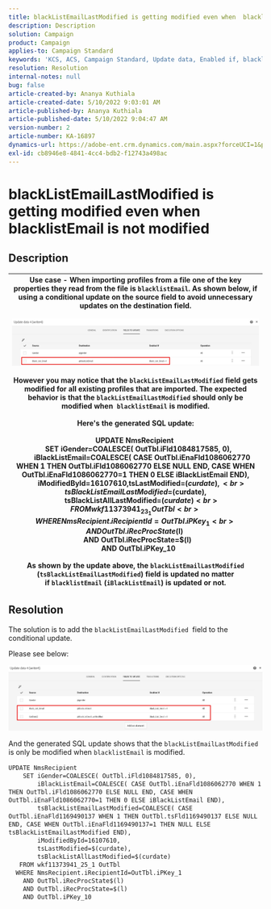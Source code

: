 ```yaml
---
title: blackListEmailLastModified is getting modified even when  blacklistEmail is not modified
description: Description
solution: Campaign
product: Campaign
applies-to: Campaign Standard
keywords: 'KCS, ACS, Campaign Standard, Update data, Enabled if, blacklistEmail, blackListEmailLastModified '
resolution: Resolution
internal-notes: null
bug: false
article-created-by: Ananya Kuthiala
article-created-date: 5/10/2022 9:03:01 AM
article-published-by: Ananya Kuthiala
article-published-date: 5/10/2022 9:04:47 AM
version-number: 2
article-number: KA-16897
dynamics-url: https://adobe-ent.crm.dynamics.com/main.aspx?forceUCI=1&pagetype=entityrecord&etn=knowledgearticle&id=ca339ff7-3fd0-ec11-a7b5-0022480a8e40
exl-id: cb8946e8-4841-4cc4-bdb2-f12743a498ac
---
```

# blackListEmailLastModified is getting modified even when  blacklistEmail is not modified

## Description



| Use case - When importing profiles from a file one of the key properties they read from the file is `blacklistEmail`. As shown below, if using a conditional update on the source field to avoid unnecessary updates on the destination field.<br><br>![](assets/___cb339ff7-3fd0-ec11-a7b5-0022480a8e40___.jpeg)<br><br>However you may notice that the `blackListEmailLastModified` field gets modified for all existing profiles that are imported. The expected behavior is that the `blackListEmailLastModified` should only be modified when  `blacklistEmail` is modified.<br><br>Here's the generated SQL update:<br><br>UPDATE NmsRecipient <br>     SET iGender=COALESCE( OutTbl.iFld1084817585, 0),<br>         iBlackListEmail=COALESCE( CASE OutTbl.iEnaFld1086062770 WHEN 1 THEN OutTbl.iFld1086062770 ELSE NULL END, CASE WHEN OutTbl.iEnaFld1086062770=1 THEN 0 ELSE iBlackListEmail END),<br>         iModifiedById=16107610,tsLastModified=$(curdate),<br>         tsBlackListEmailLastModified=$(curdate),<br>         tsBlackListAllLastModified=$(curdate) <br>    FROM wkf11373941_23_1 OutTbl <br>   WHERE NmsRecipient.iRecipientId=OutTbl.iPKey_1 <br>     AND OutTbl.iRecProcState$(l) <br>     AND OutTbl.iRecProcState=$(l) <br>     AND OutTbl.iPKey_10<br><br>As shown by the update above, the `blackListEmailLastModified` (`tsBlackListEmailLastModified`) field is updated no matter if `blacklistEmail` (`iBlackListEmail`) is updated or not. |
| --- |



## Resolution


The solution is to add the `blackListEmailLastModified`  field to the conditional update.

Please see below:

![](assets/46d6b7ee-ab97-eb11-b1ac-002248093c2a.png)

And the generated SQL update shows that the `blackListEmailLastModified` is only be modified when `blacklistEmail` is modified.
```
UPDATE NmsRecipient 
    SET iGender=COALESCE( OutTbl.iFld1084817585, 0),
        iBlackListEmail=COALESCE( CASE OutTbl.iEnaFld1086062770 WHEN 1 THEN OutTbl.iFld1086062770 ELSE NULL END, CASE WHEN OutTbl.iEnaFld1086062770=1 THEN 0 ELSE iBlackListEmail END),
        tsBlackListEmailLastModified=COALESCE( CASE OutTbl.iEnaFld1169490137 WHEN 1 THEN OutTbl.tsFld1169490137 ELSE NULL END, CASE WHEN OutTbl.iEnaFld1169490137=1 THEN NULL ELSE tsBlackListEmailLastModified END),
        iModifiedById=16107610,
        tsLastModified=$(curdate),
        tsBlackListAllLastModified=$(curdate) 
   FROM wkf11373941_25_1 OutTbl 
  WHERE NmsRecipient.iRecipientId=OutTbl.iPKey_1 
    AND OutTbl.iRecProcState$(l) 
    AND OutTbl.iRecProcState=$(l) 
    AND OutTbl.iPKey_10
```
